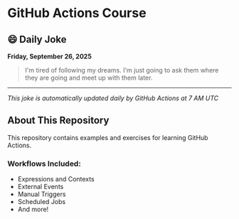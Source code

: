 # GitHub Actions Course

## 😄 Daily Joke

**Friday, September 26, 2025**

> I'm tired of following my dreams. I'm just going to ask them where they are going and meet up with them later.

---

*This joke is automatically updated daily by GitHub Actions at 7 AM UTC*

## About This Repository

This repository contains examples and exercises for learning GitHub Actions.

### Workflows Included:
- Expressions and Contexts
- External Events
- Manual Triggers
- Scheduled Jobs
- And more!

